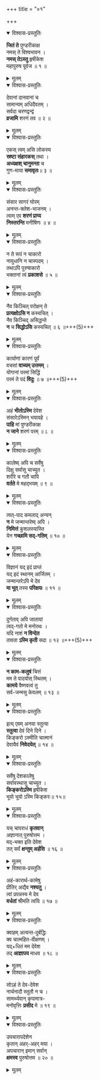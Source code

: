 +++
title = "०१"

+++


<details open><summary>विश्वास-प्रस्तुतिः</summary>

**जितं ते** पुण्डरीकाक्ष  
नमस् ते विश्वभावन ।  
**नमस् तेऽस्तु** हृषीकेश  
महापुरुष पूर्वज ॥ १ ॥
</details>

<details><summary>मूलम्</summary>

जितन्ते पुण्डरीकाक्ष नमस्ते विश्वभावन ।  
नमस्तेऽस्तु हृषीकेश महापुरुष पूर्वज ॥ १ ॥
</details>


<details open><summary>विश्वास-प्रस्तुतिः</summary>

देवानां दानवानां च  
सामान्यम् अधिदैवतम् ।  
सर्वदा चरणद्वन्द्वं  
**व्रजामि** शरणं तव ॥ २ ॥
</details>

<details><summary>मूलम्</summary>

देवानां दानवानां च सामान्यमधिदैवतम् ।  
सर्वदा चरणद्वन्द्वं व्रजामि शरणं तव ॥ २ ॥
</details>


<details open><summary>विश्वास-प्रस्तुतिः</summary>

एकस् त्वम् असि लोकस्य  
**स्रष्टा संहारकस्** तथा ।  
**अध्यक्षश् चानुमन्ता** च  
गुण-माया **समावृतः**॥ ३ ॥
</details>

<details><summary>मूलम्</summary>

एकस्त्वमसि लोकस्य स्रष्टा संहारकस्तथा ।  
अध्यक्षश्चानुमन्ता च गुणमाया समावृतः॥ ३ ॥
</details>


<details open><summary>विश्वास-प्रस्तुतिः</summary>

संसार सागरं घोरम्  
अनन्त-क्लेश-भाजनम् ।  
त्वाम् एव **शरणं प्राप्य**  
**निस्तरन्ति** मनीषिणः ॥ ४ ॥
</details>

<details><summary>मूलम्</summary>

संसार सागरं घोरमनन्तक्लेशभाजनम् ।  
त्वामेव शरणं प्राप्य निस्तरन्ति मनीषिणः ॥ ४ ॥
</details>


<details open><summary>विश्वास-प्रस्तुतिः</summary>

न ते रूपं न चाकारो  
नायुधानि न चास्पदम् ।  
तथाऽपि पुरुषाकारो  
भक्तानां त्वं **प्रकाशसे** ॥ ५ ॥
</details>

<details><summary>मूलम्</summary>

न ते रूपं न चाकारो नायुधानि न चास्पदम् ।  
तथाऽपि पुरुषाकारो भक्तानां त्वं प्रकाशसे ॥ ५ ॥
</details>


<details open><summary>विश्वास-प्रस्तुतिः</summary>

नैव किञ्चित् परोक्षन् ते  
**प्रत्यक्षोऽसि न** कस्यचित् ।  
नैव किञ्चिद् असिद्धन्ते  
**न** च **सिद्धोऽसि** कस्यचित् ॥ ६ ॥+++(5)+++
</details>

<details><summary>मूलम्</summary>

नैव किञ्चित् परोक्षन्ते प्रत्यक्षोऽसि न कस्यचित् ।  
नैव किञ्चिदसिद्धन्ते न च सिद्धोऽसि कस्यचित् ॥ ६ ॥
</details>


<details open><summary>विश्वास-प्रस्तुतिः</summary>

कार्याणां कारणं पूर्वं  
वचसां **वाच्यम् उत्तमम्** ।  
योगानां परमां सिद्धिं  
परमं ते पदं **विदुः** ॥ ७ ॥+++(5)+++
</details>

<details><summary>मूलम्</summary>

कार्याणां कारणं पूर्वं वचसां वाच्यमुत्तमम् ।  
योगानां परमां सिद्धिं परमं ते पदं विदुः ॥ ७ ॥
</details>


<details open><summary>विश्वास-प्रस्तुतिः</summary>

अहं **भीतोऽस्मि** देवेश  
संसारेऽस्मिन् भयावहे ।  
**पाहि** मां पुण्डरीकाक्ष  
**न जाने** शरणं परम् ॥ ८ ॥
</details>

<details><summary>मूलम्</summary>

अहं भीतोऽस्मि देवेश संसारेऽस्मिन् भयावहे ।  
पाहि मां पुण्डरीकाक्ष न जाने शरणं परम् ॥ ८ ॥
</details>


<details open><summary>विश्वास-प्रस्तुतिः</summary>

कालेष्व् अपि च सर्वेषु  
दिक्षु सर्वासु चाच्युत ।  
शरीरे च गतौ चापि  
**वर्तते** मे महद्भयम् ॥ ९ ॥
</details>

<details><summary>मूलम्</summary>

कालेष्वपि च सर्वेषु दिक्षु सर्वासु चाच्युत ।  
शरीरे च गतौ चापि वर्तते मे महद्भयम् ॥ ९ ॥
</details>


<details open><summary>विश्वास-प्रस्तुतिः</summary>

त्वत्-पाद कमलाद् अन्यन्  
**न** मे जन्मान्तरेष्व् अपि ।  
**निमित्तं** कुशलस्यास्ति  
येन **गच्छामि सद्-गतिम्** ॥ १० ॥
</details>

<details><summary>मूलम्</summary>

त्वत्पाद कमलादन्यन्न मे जन्मान्तरेष्वपि ।  
निमित्तं कुशलस्यास्ति येन गच्छामि सद्गतिम् ॥ १० ॥
</details>


<details open><summary>विश्वास-प्रस्तुतिः</summary>

विज्ञानं यद् इदं प्राप्तं  
यद् इदं स्थानम् आर्जितम् ।  
जन्मान्तरेऽपि मे देव  
**मा भूत्** तस्य **परिक्षयः** ॥ ११ ॥
</details>

<details><summary>मूलम्</summary>

विज्ञानं यदिदं प्राप्तं यदिदं स्थानमार्जितम् ।  
जन्मान्तरेऽपि मे देव मा भूत्तस्य परिक्षयः ॥ ११ ॥
</details>


<details open><summary>विश्वास-प्रस्तुतिः</summary>

दुर्गताव् अपि जातायां  
त्वद्-गतो मे मनोरथः ।  
यदि नाशं **न विन्देत**  
तावता **ऽस्मि कृती** सदा ॥ १२ ॥+++(5)+++
</details>

<details><summary>मूलम्</summary>

दुर्गतावपि जातायां त्वद्गतो मे मनोरथः ।  
यदि नाशं न विन्देत तावतास्मि कृती सदा ॥ १२ ॥
</details>


<details open><summary>विश्वास-प्रस्तुतिः</summary>

**न काम-कलुषं** चित्तं  
मम ते पादयोस् स्थितम् ।  
**कामये** वैष्णवत्वं तु  
सर्व-जन्मसु केवलम् ॥ १३ ॥
</details>

<details><summary>मूलम्</summary>

न कामकलुषं चित्तं मम ते पादयोस्स्थितम् ।  
कामये वैष्णवत्वं तु सर्वजन्मसु केवलम् ॥ १३ ॥
</details>


<details open><summary>विश्वास-प्रस्तुतिः</summary>

इत्य् एवम् अनया स्तुत्या  
**स्तुत्वा** देवं दिने दिने ।  
किङ्करो ऽस्मीति चात्मानं  
देवायैवं **निवेदयेत्** ॥ १४ ॥
</details>

<details><summary>मूलम्</summary>

इत्येवमनया स्तुत्या स्तुत्वा देवं दिने दिने ।  
किङ्करोऽस्मीति चात्मानं देवायैवं निवेदयेत् ॥ १४ ॥
</details>


<details open><summary>विश्वास-प्रस्तुतिः</summary>

सर्वेषु देशकालेषु  
सर्वावस्थासु चाच्युत ।  
**किङ्करोऽस्मि** हृषीकेश  
भूयो भूयो ऽस्मि किङ्करः॥ १५॥
</details>

<details><summary>मूलम्</summary>

सर्वेषु देशकालेषु सर्वावस्थासु चाच्युत ।  
किङ्करोऽस्मि हृषीकेश भूयो भूयोऽस्मि किङ्करः॥ १५॥
</details>


<details open><summary>विश्वास-प्रस्तुतिः</summary>

यच् चापराधं **कृतवान्**  
अज्ञानात् पुरुषोत्तम ।  
मद्-भक्त इति देवेश  
तत् सर्वं **क्षन्तुम् अर्हसि** ॥ १६ ॥
</details>

<details><summary>मूलम्</summary>

यच्चापराधं कृतवानज्ञानात् पुरुषोत्तम ।  
मद्भक्त इति देवेश तत् सर्वं क्षन्तुमर्हसि ॥ १६ ॥
</details>


<details open><summary>विश्वास-प्रस्तुतिः</summary>

अहं-कारार्थ-कामेषु  
प्रीतिर् अद्यैव **नश्यतु** ।  
त्वां प्रपन्नस्य मे देव  
**वर्धतां** श्रीमति त्वयि ॥ १७ ॥
</details>

<details><summary>मूलम्</summary>

अहंकारार्थकामेषु प्रीतिरद्यैव नश्यतु ।  
त्वां प्रपन्नस्य मे देव वर्धतां श्रीमति त्वयि ॥ १७ ॥
</details>


<details open><summary>विश्वास-प्रस्तुतिः</summary>

क्वाहम् अत्यन्त-दुर्बद्धिः  
क्व चात्महित-वीक्षणम् ।  
यद्+धितं मम देवेश  
तद् **आज्ञापय** माधव ॥ १८ ॥
</details>

<details><summary>मूलम्</summary>

क्वाहमत्यन्तदुर्बद्धिः क्व चात्महितवीक्षणम् ।  
यद्धितं मम देवेश तदाज्ञापय माधव ॥ १८ ॥
</details>


<details open><summary>विश्वास-प्रस्तुतिः</summary>

सोऽहं ते देव-देवेश  
नार्चनादौ स्तुतौ न च ।  
सामर्थ्यवान् कृपामात्र-  
मनोवृत्तिः **प्रसीद** मे ॥ १९ ॥
</details>

<details><summary>मूलम्</summary>

सोऽहं ते देवदेवेश नार्चनादौ स्तुतौ न च ।  
सामर्थ्यवान् कृपामात्रमनोवृत्तिः प्रसीद मे ॥ १९ ॥
</details>


<details open><summary>विश्वास-प्रस्तुतिः</summary>

उपचारापदेशेन  
कृतान् अहर्-अहर् मया ।  
अपचारान् इमान् सर्वान्  
**क्षमस्व** पुरुषोत्तम ॥ २० ॥
</details>

<details><summary>मूलम्</summary>

उपचारापदेशेन कृतानहरहर्मया ।  
अपचारानिमान् सर्वान् क्षमस्व पुरुषोत्तम ॥ २० ॥
</details>

